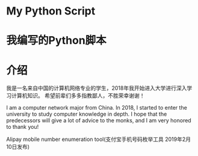 # My Python Script
# 我编写的Python脚本
# 介绍
 我是一名来自中国的计算机网络专业的学生，2018年我开始进入大学进行深入学习计算机知识。
希望前辈们多多指教鄙人，不胜荣幸谢谢！
 
I am a computer network major from China. In 2018, I started to enter the university to study computer knowledge in depth.
I hope that the predecessors will give a lot of advice to the monks, and I am very honored to thank you!



Alipay mobile number enumeration tool(支付宝手机号码枚举工具 2019年2月10日发布)
